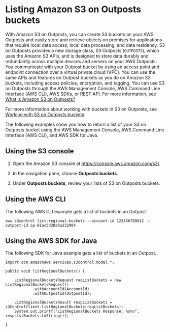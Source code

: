 # Listing Amazon S3 on Outposts buckets<a name="S3OutpostsListBuckets"></a>

With Amazon S3 on Outposts, you can create S3 buckets on your AWS Outposts and easily store and retrieve objects on premises for applications that require local data access, local data processing, and data residency\. S3 on Outposts provides a new storage class, S3 Outposts \(`OUTPOSTS`\), which uses the Amazon S3 APIs, and is designed to store data durably and redundantly across multiple devices and servers on your AWS Outposts\. You communicate with your Outpost bucket by using an access point and endpoint connection over a virtual private cloud \(VPC\)\. You can use the same APIs and features on Outpost buckets as you do on Amazon S3 buckets, including access policies, encryption, and tagging\. You can use S3 on Outposts through the AWS Management Console, AWS Command Line Interface \(AWS CLI\), AWS SDKs, or REST API\. For more information, see [What is Amazon S3 on Outposts?](S3onOutposts.md)

For more information about working with buckets in S3 on Outposts, see [Working with S3 on Outposts buckets](S3OutpostsWorkingBuckets.md)\.

The following examples show you how to return a list of your S3 on Outposts bucket using the AWS Management Console, AWS Command Line Interface \(AWS CLI\), and AWS SDK for Java\.

## Using the S3 console<a name="s3-outposts-bucket-list"></a>

1. Open the Amazon S3 console at [https://console\.aws\.amazon\.com/s3/](https://console.aws.amazon.com/s3/)\.

1. In the navigation pane, choose **Outposts buckets**\.

1. Under **Outposts buckets**, review your lists of S3 on Outposts buckets\.

## Using the AWS CLI<a name="S3OutpostsListRegionalBucketCLI"></a>

The following AWS CLI example gets a list of buckets in an Outpost\.

```
aws s3control list-regional-buckets --account-id 123456789012 --outpost-id op-01ac5d28a6a232904
```

## Using the AWS SDK for Java<a name="S3OutpostsListRegionalBucketJava"></a>

The following SDK for Java example gets a list of buckets in an Outpost\. 

```
import com.amazonaws.services.s3control.model.*;

public void listRegionalBuckets() {

    ListRegionalBucketsRequest reqListBuckets = new ListRegionalBucketsRequest()
            .withAccountId(AccountId)
            .withOutpostId(OutpostId);

    ListRegionalBucketsResult respListBuckets = s3ControlClient.listRegionalBuckets(reqListBuckets);
    System.out.printf("ListRegionalBuckets Response: %s%n", respListBuckets.toString());

}
```